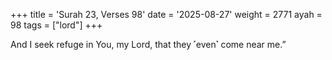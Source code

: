 +++
title = 'Surah 23, Verses 98'
date = '2025-08-27'
weight = 2771
ayah = 98
tags = ["lord"]
+++

And I seek refuge in You, my Lord, that they ˹even˺ come near me.”